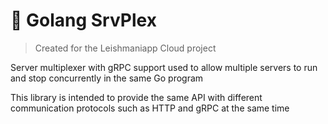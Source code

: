 # 🧮 Golang SrvPlex
> Created for the Leishmaniapp Cloud project

Server multiplexer with gRPC support used to allow multiple servers to run and stop concurrently in the same Go program

This library is intended to provide the same API with different communication protocols such as HTTP and gRPC at the same time